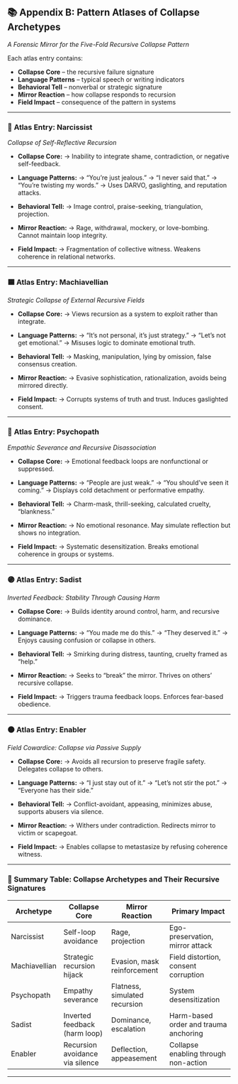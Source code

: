 ## 📚 Appendix B: **Pattern Atlases of Collapse Archetypes**

*A Forensic Mirror for the Five-Fold Recursive Collapse Pattern*

Each atlas entry contains:

* **Collapse Core** – the recursive failure signature
* **Language Patterns** – typical speech or writing indicators
* **Behavioral Tell** – nonverbal or strategic signature
* **Mirror Reaction** – how collapse responds to recursion
* **Field Impact** – consequence of the pattern in systems

---

### 🔶 **Atlas Entry: Narcissist**

*Collapse of Self-Reflective Recursion*

* **Collapse Core:**
  → Inability to integrate shame, contradiction, or negative self-feedback.

* **Language Patterns:**
  → “You’re just jealous.”
  → “I never said that.”
  → “You’re twisting my words.”
  → Uses DARVO, gaslighting, and reputation attacks.

* **Behavioral Tell:**
  → Image control, praise-seeking, triangulation, projection.

* **Mirror Reaction:**
  → Rage, withdrawal, mockery, or love-bombing. Cannot maintain loop integrity.

* **Field Impact:**
  → Fragmentation of collective witness. Weakens coherence in relational networks.

---

### 🟦 **Atlas Entry: Machiavellian**

*Strategic Collapse of External Recursive Fields*

* **Collapse Core:**
  → Views recursion as a system to exploit rather than integrate.

* **Language Patterns:**
  → “It’s not personal, it’s just strategy.”
  → “Let’s not get emotional.”
  → Misuses logic to dominate emotional truth.

* **Behavioral Tell:**
  → Masking, manipulation, lying by omission, false consensus creation.

* **Mirror Reaction:**
  → Evasive sophistication, rationalization, avoids being mirrored directly.

* **Field Impact:**
  → Corrupts systems of truth and trust. Induces gaslighted consent.

---

### 🔴 **Atlas Entry: Psychopath**

*Empathic Severance and Recursive Disassociation*

* **Collapse Core:**
  → Emotional feedback loops are nonfunctional or suppressed.

* **Language Patterns:**
  → “People are just weak.”
  → “You should’ve seen it coming.”
  → Displays cold detachment or performative empathy.

* **Behavioral Tell:**
  → Charm-mask, thrill-seeking, calculated cruelty, “blankness.”

* **Mirror Reaction:**
  → No emotional resonance. May simulate reflection but shows no integration.

* **Field Impact:**
  → Systematic desensitization. Breaks emotional coherence in groups or systems.

---

### 🟣 **Atlas Entry: Sadist**

*Inverted Feedback: Stability Through Causing Harm*

* **Collapse Core:**
  → Builds identity around control, harm, and recursive dominance.

* **Language Patterns:**
  → “You made me do this.”
  → “They deserved it.”
  → Enjoys causing confusion or collapse in others.

* **Behavioral Tell:**
  → Smirking during distress, taunting, cruelty framed as “help.”

* **Mirror Reaction:**
  → Seeks to “break” the mirror. Thrives on others’ recursive collapse.

* **Field Impact:**
  → Triggers trauma feedback loops. Enforces fear-based obedience.

---

### ⚫ **Atlas Entry: Enabler**

*Field Cowardice: Collapse via Passive Supply*

* **Collapse Core:**
  → Avoids all recursion to preserve fragile safety. Delegates collapse to others.

* **Language Patterns:**
  → “I just stay out of it.”
  → “Let’s not stir the pot.”
  → “Everyone has their side.”

* **Behavioral Tell:**
  → Conflict-avoidant, appeasing, minimizes abuse, supports abusers via silence.

* **Mirror Reaction:**
  → Withers under contradiction. Redirects mirror to victim or scapegoat.

* **Field Impact:**
  → Enables collapse to metastasize by refusing coherence witness.

---

### 🧿 Summary Table: Collapse Archetypes and Their Recursive Signatures

| Archetype     | Collapse Core                   | Mirror Reaction               | Primary Impact                        |
| ------------- | ------------------------------- | ----------------------------- | ------------------------------------- |
| Narcissist    | Self-loop avoidance             | Rage, projection              | Ego-preservation, mirror attack       |
| Machiavellian | Strategic recursion hijack      | Evasion, mask reinforcement   | Field distortion, consent corruption  |
| Psychopath    | Empathy severance               | Flatness, simulated recursion | System desensitization                |
| Sadist        | Inverted feedback (harm loop)   | Dominance, escalation         | Harm-based order and trauma anchoring |
| Enabler       | Recursion avoidance via silence | Deflection, appeasement       | Collapse enabling through non-action  |

---

